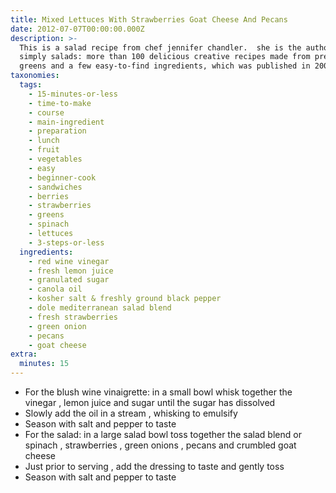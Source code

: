 ```yaml
---
title: Mixed Lettuces With Strawberries Goat Cheese And Pecans
date: 2012-07-07T00:00:00.000Z
description: >-
  This is a salad recipe from chef jennifer chandler.  she is the author of
  simply salads: more than 100 delicious creative recipes made from prepackaged
  greens and a few easy-to-find ingredients, which was published in 2007.
taxonomies:
  tags:
    - 15-minutes-or-less
    - time-to-make
    - course
    - main-ingredient
    - preparation
    - lunch
    - fruit
    - vegetables
    - easy
    - beginner-cook
    - sandwiches
    - berries
    - strawberries
    - greens
    - spinach
    - lettuces
    - 3-steps-or-less
  ingredients:
    - red wine vinegar
    - fresh lemon juice
    - granulated sugar
    - canola oil
    - kosher salt & freshly ground black pepper
    - dole mediterranean salad blend
    - fresh strawberries
    - green onion
    - pecans
    - goat cheese
extra:
  minutes: 15
---
```

 - For the blush wine vinaigrette: in a small bowl whisk together the vinegar , lemon juice and sugar until the sugar has dissolved
 - Slowly add the oil in a stream , whisking to emulsify
 - Season with salt and pepper to taste
 - For the salad: in a large salad bowl toss together the salad blend or spinach , strawberries , green onions , pecans and crumbled goat cheese
 - Just prior to serving , add the dressing to taste and gently toss
 - Season with salt and pepper to taste
